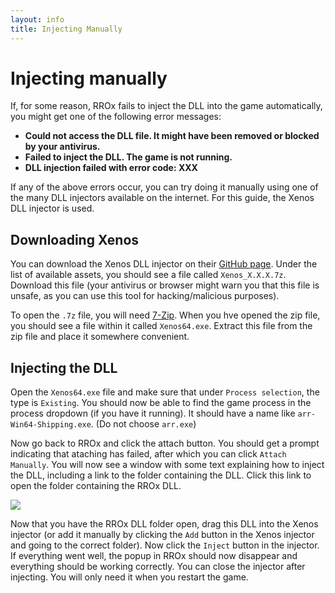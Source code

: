 ```yaml
---
layout: info
title: Injecting Manually
---
```


# Injecting manually

If, for some reason, RROx fails to inject the DLL into the game automatically, you might get one of the following error messages:
 - **Could not access the DLL file. It might have been removed or blocked by your antivirus.**
 - **Failed to inject the DLL. The game is not running.**
 - **DLL injection failed with error code: XXX**

If any of the above errors occur, you can try doing it manually using one of the many DLL injectors available on the internet. For this guide, the Xenos DLL injector is used.

## Downloading Xenos

You can download the Xenos DLL injector on their [GitHub page](https://github.com/DarthTon/Xenos/releases/latest). Under the list of available assets, you should see a file called `Xenos_X.X.X.7z`. Download this file (your antivirus or browser might warn you that this file is unsafe, as you can use this tool for hacking/malicious purposes).

To open the `.7z` file, you will need [7-Zip](https://www.7-zip.org/). When you hve opened the zip file, you should see a file within it called `Xenos64.exe`. Extract this file from the zip file and place it somewhere convenient.

## Injecting the DLL

Open the `Xenos64.exe` file and make sure that under `Process selection`, the type is `Existing`. You should now be able to find the game process in the process dropdown (if you have it running). It should have a name like `arr-Win64-Shipping.exe`. (Do not choose `arr.exe`)

Now go back to RROx and click the attach button. You should get a prompt indicating that ataching has failed, after which you can click `Attach Manually`. You will now see a window with some text explaining how to inject the DLL, including a link to the folder containing the DLL. Click this link to open the folder containing the RROx DLL.

<img src="/RROx/images/dll-injector.JPG">

Now that you have the RROx DLL folder open, drag this DLL into the Xenos injector (or add it manually by clicking the `Add` button in the Xenos injector and going to the correct folder). Now click the `Inject` button in the injector. If everything went well, the popup in RROx should now disappear and everything should be working correctly. You can close the injector after injecting. You will only need it when you restart the game.